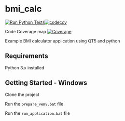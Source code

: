 # bmi_calc
[![Run Python Tests](https://github.com/grahame-student/bmi_calc/actions/workflows/unit_test.yml/badge.svg)](https://github.com/grahame-student/bmi_calc/actions/workflows/unit_test.yml)[![codecov](https://codecov.io/gh/Grahame-student/bmi_calc/branch/main/graph/badge.svg?token=YT2UYXPE69)](https://codecov.io/gh/Grahame-student/bmi_calc)

Code Coverage map
[![Coverage](https://codecov.io/gh/Grahame-student/bmi_calc/branch/main/graphs/icicle.svg?token=YT2UYXPE69)](https://codecov.io/gh/Grahame-student/bmi_calc/branch/main/graphs/icicle.svg?token=IUCZ0N6MU8)

Example BMI calculator application using QT5 and python

## Requirements
Python 3.x installed

## Getting Started - Windows
Clone the project

Run the `prepare_venv.bat` file

Run the `run_application.bat` file
